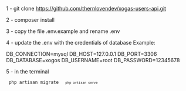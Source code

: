 1 - git clone https://github.com/thernlovendev/xogas-users-api.git

2 - composer install 

3 - copy the file .env.example and rename .env

4 - update the .env with the credentials of database Example:

DB_CONNECTION=mysql
DB_HOST=127.0.0.1
DB_PORT=3306
DB_DATABASE=xogos
DB_USERNAME=root
DB_PASSWORD=12345678

5 - in the terminal 

<code> php artisan migrate <code>
<code> php artisan serve <code>